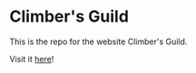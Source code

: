 # Climber's Guild

This is the repo for the website Climber's Guild.

Visit it [here](https://www.climbersguild.com)!
